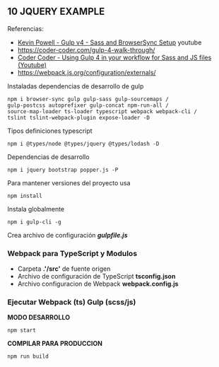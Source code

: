 
## 10 JQUERY EXAMPLE
Referencias:
- [Kevin Powell - Gulp v4 - Sass and BrowserSync Setup](https://youtu.be/QgMQeLymAdU) youtube
- https://coder-coder.com/gulp-4-walk-through/
- [Coder Coder - Using Gulp 4 in your workflow for Sass and JS files (Youtube)](https://www.youtube.com/watch?v=-lG0kDeuSJk)
- https://webpack.js.org/configuration/externals/

Instaladas dependencias de desarrollo de gulp
``` 
npm i browser-sync gulp gulp-sass gulp-sourcemaps /
gulp-postcss autoprefixer gulp-concat npm-run-all /
source-map-loader ts-loader typescript webpack webpack-cli /
tslint tslint-webpack-plugin expose-loader -D
```
Tipos definiciones typescript
``` 
npm i @types/node @types/jquery @types/lodash -D
```

Dependencias de desarrollo

``` 
npm i jquery bootstrap popper.js -P
```

Para mantener versiones del proyecto usa 
``` 
npm install
```

Instala globalmente
``` 
npm i gulp-cli -g
```
Crea archivo de configuración ***gulpfile.js***

### Webpack para TypeScript y Modulos

- Carpeta **.'/src'** de fuente origen
- Archivo de configuración de TypeScript **tsconfig.json**
- Archivo configuracion de Webpack **webpack.config.js**


### Ejecutar Webpack (ts) Gulp (scss/js)
**MODO DESARROLLO**

``` 
npm start
```
**COMPILAR PARA PRODUCCION**
``` 
npm run build
```